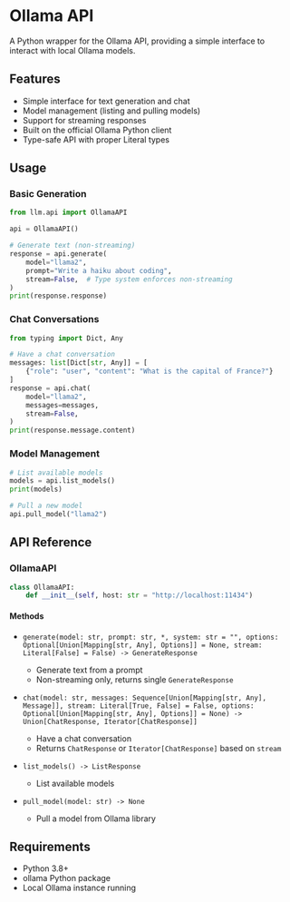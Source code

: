 # Ollama API

A Python wrapper for the Ollama API, providing a simple interface to interact with local Ollama models.

## Features

- Simple interface for text generation and chat
- Model management (listing and pulling models)
- Support for streaming responses
- Built on the official Ollama Python client
- Type-safe API with proper Literal types

## Usage

### Basic Generation

```python
from llm.api import OllamaAPI

api = OllamaAPI()

# Generate text (non-streaming)
response = api.generate(
    model="llama2",
    prompt="Write a haiku about coding",
    stream=False,  # Type system enforces non-streaming
)
print(response.response)
```

### Chat Conversations

```python
from typing import Dict, Any

# Have a chat conversation
messages: list[Dict[str, Any]] = [
    {"role": "user", "content": "What is the capital of France?"}
]
response = api.chat(
    model="llama2",
    messages=messages,
    stream=False,
)
print(response.message.content)
```

### Model Management

```python
# List available models
models = api.list_models()
print(models)

# Pull a new model
api.pull_model("llama2")
```

## API Reference

### OllamaAPI

```python
class OllamaAPI:
    def __init__(self, host: str = "http://localhost:11434")
```

#### Methods

- `generate(model: str, prompt: str, *, system: str = "", options: Optional[Union[Mapping[str, Any], Options]] = None, stream: Literal[False] = False) -> GenerateResponse`
  - Generate text from a prompt
  - Non-streaming only, returns single `GenerateResponse`

- `chat(model: str, messages: Sequence[Union[Mapping[str, Any], Message]], stream: Literal[True, False] = False, options: Optional[Union[Mapping[str, Any], Options]] = None) -> Union[ChatResponse, Iterator[ChatResponse]]`
  - Have a chat conversation
  - Returns `ChatResponse` or `Iterator[ChatResponse]` based on `stream`

- `list_models() -> ListResponse`
  - List available models

- `pull_model(model: str) -> None`
  - Pull a model from Ollama library

## Requirements

- Python 3.8+
- ollama Python package
- Local Ollama instance running

